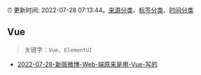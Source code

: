 :alarm_clock: 更新时间: 2022-07-28 07:13:44。[来源分类](../README.md)、[标签分类](../TAGS.md)、[时间分类](../TIMELINE.md)

## Vue


> 关键字：`Vue`、`ElementUI`



- [2022-07-28-新版微博-Web-端原来是用-Vue-写的](https://www.v2ex.com/t/869199) 